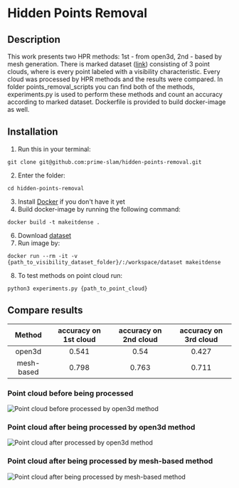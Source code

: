 # Hidden Points Removal #
## Description ##
This work presents two HPR methods: 1st - from open3d, 2nd - based by mesh generation. There is marked dataset 
([link](https://visibility.labri.fr/)) consisting of 3 point clouds, where is every point labeled with a 
visibility characteristic. Every cloud was processed by HPR methods and the results were compared. In folder 
points_removal_scripts you can find both of the methods, experiments.py is used to perform these methods and count an
accuracy according to marked dataset. Dockerfile is provided to build docker-image as well.
## Installation ##
1. Run this in your terminal:
```
git clone git@github.com:prime-slam/hidden-points-removal.git
```
2. Enter the folder:
```
cd hidden-points-removal
```
3. Install [Docker](https://www.docker.com) if you don't have it yet 
4. Build docker-image by running the following command:
```
docker build -t makeitdense .
```
6. Download [dataset](https://visibility.labri.fr/)
7. Run image by:
```
docker run --rm -it -v {path_to_visibility_dataset_folder}/:/workspace/dataset makeitdense
```
8. To test methods on point cloud run:
```
python3 experiments.py {path_to_point_cloud}
```
## Compare results ##
|   Method   | accuracy on 1st cloud | accuracy on 2nd cloud | accuracy on 3rd cloud |
|:----------:|:---------------------:|:---------------------:|:---------------------:|
|   open3d   |         0.541         |         0.54          |         0.427         |
| mesh-based |         0.798         |         0.763         |         0.711         |

### Point cloud before being processed ###
![Point cloud before processed by open3d method](https://user-images.githubusercontent.com/114094098/256370348-3564410e-98f3-484f-8f26-49808f213148.png)

### Point cloud after being processed by open3d method ###
![Point cloud after processed by open3d method](https://user-images.githubusercontent.com/114094098/256370495-f2bda6ac-a5a8-417b-a039-fc6fed86db25.png)

### Point cloud after being processed by mesh-based method ###
![Point cloud after being processed by mesh-based method](https://user-images.githubusercontent.com/114094098/256474224-7f1f1c2c-5750-4196-b16f-aba484233792.png)